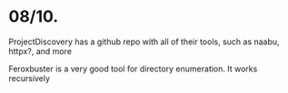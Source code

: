 # 08/10.

ProjectDiscovery has a github repo with all of their tools, such as naabu, httpx?, and more

Feroxbuster is a very good tool for directory enumeration. It works recursively
